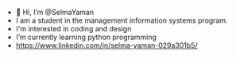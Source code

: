 - 👋 Hi, I’m @SelmaYaman
- I am a student in the management information systems program.
- I'm interested in coding and design
- I’m currently learning python programming 
- https://www.linkedin.com/in/selma-yaman-029a301b5/

<!---
SelmaYaman/SelmaYaman is a ✨ special ✨ repository because its `README.md` (this file) appears on your GitHub profile.
You can click the Preview link to take a look at your changes.
--->
